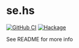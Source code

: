 # se.hs

[![GitHub CI](https://github.com/strake/se.hs/workflows/CI/badge.svg)](https://github.com/strake/se.hs/actions)
[![Hackage](https://img.shields.io/hackage/v/se.hs.svg?logo=haskell)](https://hackage.haskell.org/package/se.hs)

See README for more info
